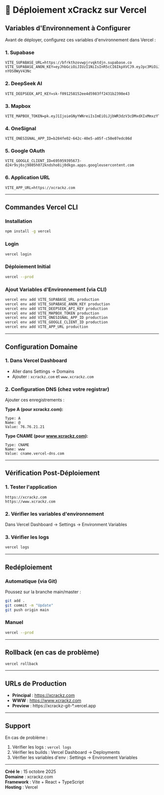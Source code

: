 # 🚀 Déploiement xCrackz sur Vercel

## Variables d'Environnement à Configurer

Avant de déployer, configurez ces variables d'environnement dans Vercel :

### 1. Supabase
```
VITE_SUPABASE_URL=https://bfrkthzovwpjrvqktdjn.supabase.co
VITE_SUPABASE_ANON_KEY=eyJhbGciOiJIUzI1NiIsInR5cCI6IkpXVCJ9.eyJpc3MiOiJzdXBhYmFzZSIsInJlZiI6ImJmcmt0aHpvdndwanJ2cWt0ZGpuIiwicm9sZSI6ImFub24iLCJpYXQiOjE3NTk5NzgwNzgsImV4cCI6MjA3NTU1NDA3OH0.ml0TkLYk53U6CqP_iCc8XkZMusFCSI-nYOS0WyV43Nc
```

### 2. DeepSeek AI
```
VITE_DEEPSEEK_API_KEY=sk-f091258152ee4d5983ff2431b2398e43
```

### 3. Mapbox
```
VITE_MAPBOX_TOKEN=pk.eyJ1IjoieGNyYWNreiIsImEiOiJjbWR3dzV3cDMxdXIxMmxzYTI0c2Z0N2lpIn0.PFh0zoPCQK9UueLrLKWd0w
```

### 4. OneSignal
```
VITE_ONESIGNAL_APP_ID=b284fe02-642c-40e5-a05f-c50e07edc86d
```

### 5. Google OAuth
```
VITE_GOOGLE_CLIENT_ID=695959395673-d24r9sj6sj9805h072kndsho8ij0dkgo.apps.googleusercontent.com
```

### 6. Application URL
```
VITE_APP_URL=https://xcrackz.com
```

---

## Commandes Vercel CLI

### Installation
```bash
npm install -g vercel
```

### Login
```bash
vercel login
```

### Déploiement Initial
```bash
vercel --prod
```

### Ajout Variables d'Environnement (via CLI)
```bash
vercel env add VITE_SUPABASE_URL production
vercel env add VITE_SUPABASE_ANON_KEY production
vercel env add VITE_DEEPSEEK_API_KEY production
vercel env add VITE_MAPBOX_TOKEN production
vercel env add VITE_ONESIGNAL_APP_ID production
vercel env add VITE_GOOGLE_CLIENT_ID production
vercel env add VITE_APP_URL production
```

---

## Configuration Domaine

### 1. Dans Vercel Dashboard
- Aller dans Settings → Domains
- Ajouter : `xcrackz.com` et `www.xcrackz.com`

### 2. Configuration DNS (chez votre registrar)
Ajouter ces enregistrements :

**Type A (pour xcrackz.com):**
```
Type: A
Name: @
Value: 76.76.21.21
```

**Type CNAME (pour www.xcrackz.com):**
```
Type: CNAME
Name: www
Value: cname.vercel-dns.com
```

---

## Vérification Post-Déploiement

### 1. Tester l'application
```
https://xcrackz.com
https://www.xcrackz.com
```

### 2. Vérifier les variables d'environnement
Dans Vercel Dashboard → Settings → Environment Variables

### 3. Vérifier les logs
```bash
vercel logs
```

---

## Redéploiement

### Automatique (via Git)
Poussez sur la branche main/master :
```bash
git add .
git commit -m "Update"
git push origin main
```

### Manuel
```bash
vercel --prod
```

---

## Rollback (en cas de problème)

```bash
vercel rollback
```

---

## URLs de Production

- **Principal** : https://xcrackz.com
- **WWW** : https://www.xcrackz.com
- **Preview** : https://xcrackz-git-*.vercel.app

---

## Support

En cas de problème :
1. Vérifier les logs : `vercel logs`
2. Vérifier les builds : Vercel Dashboard → Deployments
3. Vérifier les variables d'env : Settings → Environment Variables

---

**Créé le** : 15 octobre 2025  
**Domaine** : xcrackz.com  
**Framework** : Vite + React + TypeScript  
**Hosting** : Vercel
